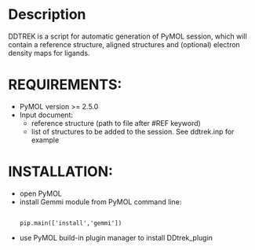 # Description
DDTREK is a script for automatic generation of PyMOL session, which will 
contain a reference structure, aligned structures 
and (optional) electron density maps for ligands.
# REQUIREMENTS:
- PyMOL version >= 2.5.0
- Input document:
    - reference structure (path to file after #REF keyword)
    - list of structures to be added to the session.
    See ddtrek.inp for example

# INSTALLATION:
- open PyMOL
- install Gemmi module from PyMOL command line:
    ```import pip
    
    pip.main(['install','gemmi'])
    ```
- use PyMOL build-in plugin manager to install DDtrek_plugin

